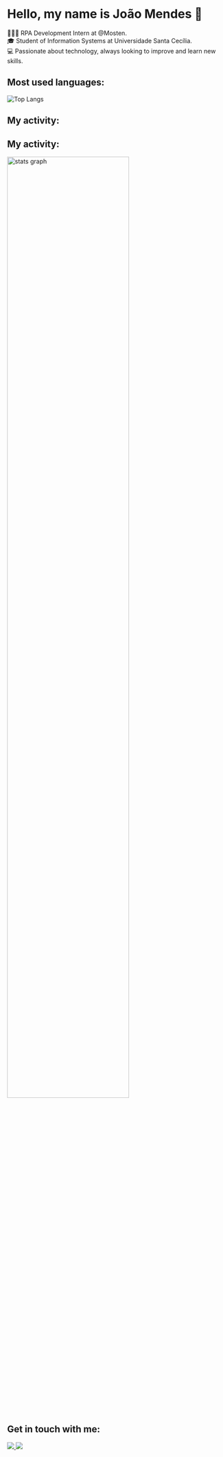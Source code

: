 # Hello, my name is João Mendes 👋

👨🏽‍💻 RPA Development Intern at @Mosten. <br>
🎓 Student of Information Systems at Universidade Santa Cecília.  
💻 Passionate about technology, always looking to improve and learn new skills.

## Most used languages:

![Top Langs](https://github-readme-stats.vercel.app/api/top-langs/?username=joaomendes27&layout=compact&theme=radical)

## My activity:

## My activity:

<div>
  <img src="https://github-profile-summary-cards.vercel.app/api/cards/profile-details?username=joaomendes27&theme=2077" width="75%" alt="stats graph"/>
</div>

## Get in touch with me:

<p>
  <a href="https://www.linkedin.com/in/joaovictormendeslima/">
    <img src="https://img.shields.io/badge/LinkedIn-0A66C2?style=for-the-badge&logo=linkedin&logoColor=white" />
  </a>
  <a href="mailto:joaovictormendeslima4@gmail.com">
    <img src="https://img.shields.io/badge/Gmail-D14836?style=for-the-badge&logo=gmail&logoColor=white" />
  </a>
</p>
